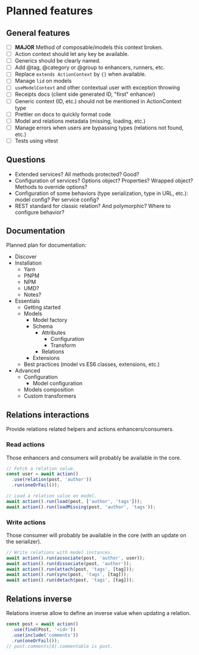 # Planned features

## General features

- [ ] **MAJOR** Method of composable/models this context broken.
- [ ] Action context should let any key be available.
- [ ] Generics should be clearly named.
- [ ] Add @tag, @category or @group to enhancers, runners, etc.
- [ ] Replace `extends ActionContext` by `{}` when available.
- [ ] Manage `lid` on models
- [ ] `useModelContext` and other contextual user with exception throwing
- [ ] Receipts docs (client side generated ID, "first" enhancer)
- [ ] Generic context (ID, etc.) should not be mentioned in ActionContext type
- [ ] Prettier on docs to quickly format code
- [ ] Model and relations metadata (missing, loading, etc.)
- [ ] Manage errors when users are bypassing types (relations not found, etc.)
- [ ] Tests using vitest

## Questions

- Extended services? All methods protected? Good?
- Configuration of services? Options object? Properties? Wrapped object? Methods
  to override options?
- Configuration of some behaviors (type serialization, type in URL, etc.): model
  config? Per service config?
- REST standard for classic relation? And polymorphic? Where to configure
  behavior?

## Documentation

Planned plan for documentation:

- Discover
- Installation
    - Yarn
    - PNPM
    - NPM
    - UMD?
    - Notes?
- Essentials
    - Getting started
    - Models
        - Model factory
        - Schema
            - Attributes
                - Configuration
                - Transform
            - Relations
        - Extensions
    - Best practices (model vs ES6 classes, extensions, etc.)
- Advanced
    - Configuration
        - Model configuration
    - Models composition
    - Custom transformers

## Relations interactions

Provide relations related helpers and actions enhancers/consumers.

### Read actions

Those enhancers and consumers will probably be available in the core.

```ts
// Fetch a relation value.
const user = await action()
  .use(relation(post, 'author'))
  .run(oneOrFail());

// Load a relation value on model.
await action().run(load(post, ['author', 'tags']));
await action().run(loadMissing(post, 'author', 'tags'));
```

### Write actions

Those consumer will probably be available in the core (with an update on the
serializer).

```ts
// Write relations with model instances.
await action().run(associate(post, 'author', user));
await action().run(dissociate(post, 'author'));
await action().run(attach(post, 'tags', [tag]));
await action().run(sync(post, 'tags', [tag]));
await action().run(detach(post, 'tags', [tag]));
```

## Relations inverse

Relations inverse allow to define an inverse value when updating a relation.

```ts
const post = await action()
  .use(find(Post, '<id>'))
  .use(include('comments'))
  .run(oneOrFail());
// post.comments[0].commentable is post.
```
